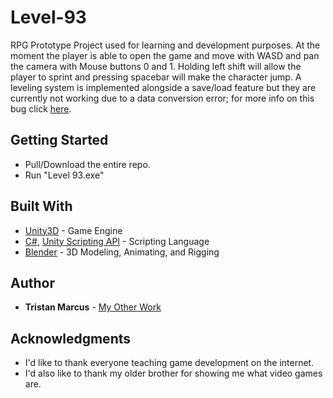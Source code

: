 # Level-93

RPG Prototype Project used for learning and development purposes. At the moment the player is able to open the game and move with WASD and pan the camera with Mouse buttons 0 and 1. Holding left shift will allow the player to sprint and pressing spacebar will make the character jump. A leveling system is implemented alongside a save/load feature but they are currently not working due to a data conversion error; for more info on this bug click [here](https://github.com/Tristan-Marcus/Level-93/issues/1).

## Getting Started

-   Pull/Download the entire repo.
-   Run "Level 93.exe"

## Built With

-   [Unity3D](https://unity.com/) - Game Engine
-   [C#](https://docs.microsoft.com/en-us/dotnet/csharp/), [Unity Scripting API](https://docs.unity3d.com/ScriptReference/) - Scripting Language
-   [Blender](https://docs.blender.org/manual/en/latest/) - 3D Modeling, Animating, and Rigging

## Author

-   **Tristan Marcus** - [My Other Work](https://github.com/Tristan-Marcus)

## Acknowledgments

-   I'd like to thank everyone teaching game development on the internet.
-   I'd also like to thank my older brother for showing me what video games are.
